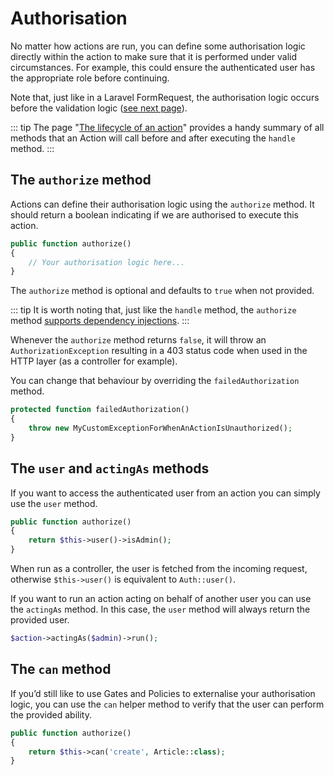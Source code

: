 # Authorisation

No matter how actions are run, you can define some authorisation logic directly within the action to make sure that it is performed under valid circumstances. For example, this could ensure the authenticated user has the appropriate role before continuing.

Note that, just like in a Laravel FormRequest, the authorisation logic occurs before the validation logic ([see next page](./validation.html)).

::: tip
The page "[The lifecycle of an action](./action-lifecycle.html)" provides a handy summary of all methods that an Action will call before and after executing the `handle` method.
:::

## The `authorize` method

Actions can define their authorisation logic using the `authorize` method. It should return a boolean indicating if we are authorised to execute this action.

```php
public function authorize()
{
    // Your authorisation logic here...
}
```

The `authorize` method is optional and defaults to `true` when not provided.

::: tip
It is worth noting that, just like the `handle` method, the `authorize` method [supports dependency injections](./dependency-injections.html).
:::

Whenever the `authorize` method returns `false`, it will throw an `AuthorizationException` resulting in a 403 status code when used in the HTTP layer (as a controller for example).

You can change that behaviour by overriding the `failedAuthorization` method.

```php
protected function failedAuthorization()
{
    throw new MyCustomExceptionForWhenAnActionIsUnauthorized();
}
```

## The `user` and `actingAs` methods

If you want to access the authenticated user from an action you can simply use the `user` method.

```php
public function authorize()
{
    return $this->user()->isAdmin();
}
```

When run as a controller, the user is fetched from the incoming request, otherwise `$this->user()` is equivalent to `Auth::user()`.

If you want to run an action acting on behalf of another user you can use the `actingAs` method. In this case, the `user` method will always return the provided user.

```php
$action->actingAs($admin)->run();
```

## The `can` method

If you’d still like to use Gates and Policies to externalise your authorisation logic, you can use the `can` helper method to verify that the user can perform the provided ability.

```php
public function authorize()
{
    return $this->can('create', Article::class);
}
```
